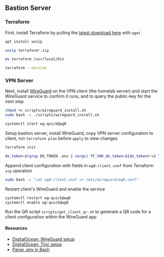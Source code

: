 ## Bastion Server

### Terraform

First, install Terraform by pulling the [latest download here](https://www.terraform.io/downloads.html) with `wget`

```sh
apt install unzip

unzip terraform*.zip

mv terraform /usr/local/bin

terraform --version
```

### VPN Server

Next, install [WireGuard](https://www.wireguard.com/) on the VPN client (the homelab server) and start the WireGuard service to confirm it runs, and to query the public-key for the next step

```sh
chmod +x scripts/wireguard_install.sh
sudo bash -c ./scripts/wireguard_install.sh

systemctl start wg-quick@wg0
```

Setup bastion server, install WireGuard, copy VPN server configuration to client, run `terraform plan` before `apply` to view changes

```sh
terraform init

do_token=$(grep DO_TOKEN .env | xargs) TF_VAR_do_token=${do_token#*=} TF_VAR_wireguard_client_pub_key=$(sudo cat /etc/wireguard/publickey) terraform apply -auto-approve
```

Append client configuration with fields in `wg0-client.conf` from Terraform `scp` operation

```sh
sudo bash -c "cat wg0-client.conf >> /etc/wireguard/wg0.conf"
```

Restart client's WireGuard and enable the service

```sh
systemctl restart wg-quick@wg0
systemctl enable wg-quick@wg0
```

Run the QR script `scripts/get_client_qr.sh` to generate a QR code for a client configuration within the WireGuard app

#### Resources

- [DigitalOcean: WireGuard setup](https://www.digitalocean.com/community/tutorials/how-to-create-a-point-to-point-vpn-with-wireguard-on-ubuntu-16-04)
- [DigitalOcean: Tinc setup](https://www.digitalocean.com/community/tutorials/how-to-install-tinc-and-set-up-a-basic-vpn-on-ubuntu-14-04)
- [Parse .env in Bash](https://gist.github.com/judy2k/7656bfe3b322d669ef75364a46327836)
